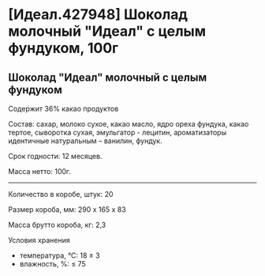# [Идеал.427948] Шоколад молочный "Идеал" с целым фундуком, 100г

## Шоколад "Идеал" молочный с целым фундуком

Содержит 36% какао продуктов

Состав: сахар, молоко сухое, какао масло, ядро ореха фундука, какао тертое, сыворотка сухая, эмульгатор - лецитин, ароматизаторы идентичные натуральным – ванилин, фундук.

Срок годности: 12 месяцев.

Масса нетто: 100г.

---

Количество в коробе, штук: 20

Размер короба, мм: 290 х 165 х 83

Масса брутто короба, кг: 2,3

Условия хранения
- температура, °С: 18 ± 3
- влажность, %: ≤ 75
